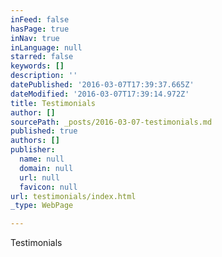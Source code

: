```yaml
---
inFeed: false
hasPage: true
inNav: true
inLanguage: null
starred: false
keywords: []
description: ''
datePublished: '2016-03-07T17:39:37.665Z'
dateModified: '2016-03-07T17:39:14.972Z'
title: Testimonials
author: []
sourcePath: _posts/2016-03-07-testimonials.md
published: true
authors: []
publisher:
  name: null
  domain: null
  url: null
  favicon: null
url: testimonials/index.html
_type: WebPage

---
```

Testimonials